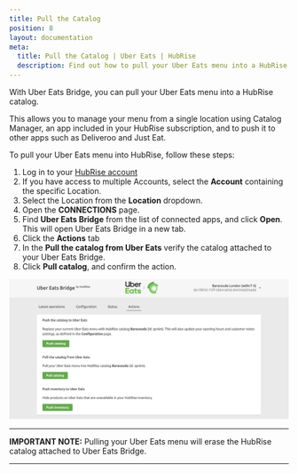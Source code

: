 ```yaml
---
title: Pull the Catalog
position: 8
layout: documentation
meta:
  title: Pull the Catalog | Uber Eats | HubRise
  description: Find out how to pull your Uber Eats menu into a HubRise catalog, how items and options are converted, and which features are supported.
---
```


With Uber Eats Bridge, you can pull your Uber Eats menu into a HubRise catalog.

This allows you to manage your menu from a single location using Catalog Manager, an app included in your HubRise subscription, and to push it to other apps such as Deliveroo and Just Eat.

To pull your Uber Eats menu into HubRise, follow these steps:

1. Log in to your [HubRise account](https://manager.hubrise.com)
1. If you have access to multiple Accounts, select the **Account** containing the specific Location.
1. Select the Location from the **Location** dropdown.
1. Open the **CONNECTIONS** page.
1. Find **Uber Eats Bridge** from the list of connected apps, and click **Open**. This will open Uber Eats Bridge in a new tab.
1. Click the **Actions** tab
1. In the **Pull the catalog from Uber Eats** verify the catalog attached to your Uber Eats Bridge.
1. Click **Pull catalog**, and confirm the action.
   
![Manual Catalog Push on HubRise](../images/025-en-2x-uber-eats-actions-page.png)

---

**IMPORTANT NOTE:** Pulling your Uber Eats menu will erase the HubRise catalog attached to Uber Eats Bridge.

---



